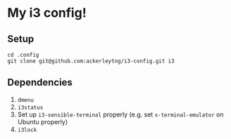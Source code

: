 # My i3 config!

## Setup

```
cd .config
git clone git@github.com:ackerleytng/i3-config.git i3
```

## Dependencies

1. `dmenu`
2. `i3status`
3. Set up `i3-sensible-terminal` properly (e.g. set `x-terminal-emulator` on Ubuntu properly)
4. `i3lock`
